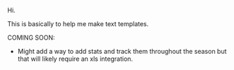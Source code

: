 Hi.

This is basically to help me make text templates. 

COMING SOON:

- Might add a way to add stats and track them throughout the season but that will likely require an xls integration.
